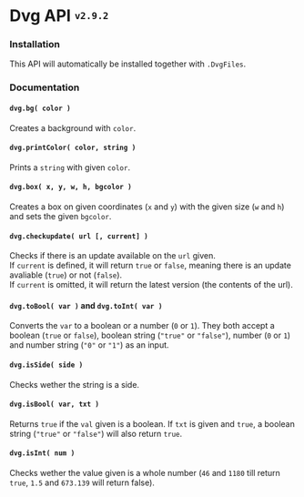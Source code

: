 # Dvg API <sup><sub>`v2.9.2`</sub></sup>
### Installation
This API will automatically be installed together with `.DvgFiles`.

### Documentation
#### `dvg.bg( color )`
Creates a background with `color`.

#### `dvg.printColor( color, string )`
Prints a `string` with given `color`.

#### `dvg.box( x, y, w, h, bgcolor )`
Creates a box on given coordinates (`x` and `y`) with the given size (`w` and `h`) and sets the given `bgcolor`.

#### `dvg.checkupdate( url [, current] )`
Checks if there is an update available on the `url` given.  
If `current` is defined, it will return `true` or `false`, meaning there is an update avaliable (`true`) or not (`false`).  
If `current` is omitted, it will return the latest version (the contents of the url).

#### `dvg.toBool( var )` and `dvg.toInt( var )`
Converts the `var` to a boolean or a number (`0` or `1`).
They both accept a boolean (`true` or `false`), boolean string (`"true"` or `"false"`), number (`0` or `1`) and number string (`"0"` or `"1"`) as an input.

#### `dvg.isSide( side )`
Checks wether the string is a side.

#### `dvg.isBool( var, txt )`
Returns `true` if the `val` given is a boolean. If `txt` is given and `true`, a boolean string (`"true"` or `"false"`) will also return `true`.

#### `dvg.isInt( num )`
Checks wether the value given is a whole number (`46` and `1180` till return `true`, `1.5` and `673.139` will return false).
